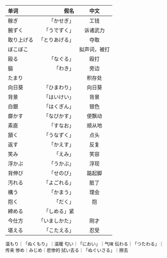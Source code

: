 
|单词|假名|中文|
|:--------|---------:|:-------:|
|稼ぎ|「かせぎ」|工钱|
|腕ずく|「うでずく」|诉诸武力|
|取り上げる|「とりあげる」|夺取|
|ぼこぼこ||拟声词，被打|
|殴る|「なぐる」|殴打|
|脇|「わき」|旁边|
|たまり||积存处|
|向日葵|「ひまわり」|向日葵|
|背景|「はいけい」|背景|
|白銀|「はくぎん」|银色|
|靡かす|「なびかす」|使飘动|
素直|「すなお」|顺从地
頷く|「うなずく」|点头
返す|「かえす」|反复
笑み|「えみ」|笑容
浮かぶ|「うかぶ」|浮现
背伸び|「せのび」|踮起脚
汚れる|「よごれる」|脏了
構う|「かまう」|理会
抱く|「だく」|抱
締める|「しめる」紧
今仕方|「いましかた」|刚才
堪える|「こたえる」|忍受
温もり｜「ぬくもり」｜温暖
匂い｜「におい」｜气味
伝わる｜「つたわる」｜传来
惨め｜みじめ｜悲惨的
拭い去る｜「ぬぐいさる」｜擦去
